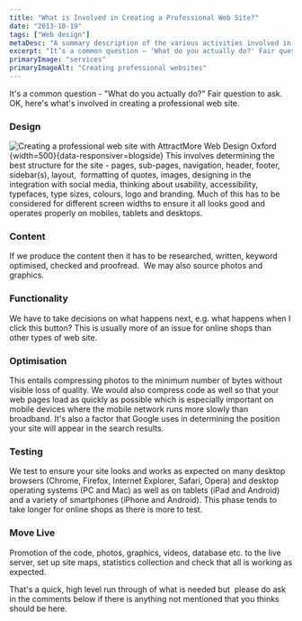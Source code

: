 ```yaml
---
title: "What is Involved in Creating a Professional Web Site?"
date: "2013-10-19"
tags: ["Web design"]
metaDesc: "A summary description of the various activities involved in creating a professional web site. It's not as straightforward as you might think!"
excerpt: "It’s a common question – 'What do you actually do?' Fair question to ask. OK, here’s what’s involved in creating a professional web site and how your business will benefit from this approach."
primaryImage: "services"
primaryImageAlt: "Creating professional websites"
---
```

It's a common question - "What do you actually do?" Fair question to ask. OK, here's what's involved in creating a professional web site.

### Design
![Creating a professional web site with AttractMore Web Design Oxford](/optim/blog/services.jpg){width=500}{data-responsiver=blogside}
This involves determining the best structure for the site - pages, sub-pages, navigation, header, footer, sidebar(s), layout,  formatting of quotes, images, designing in the integration with social media, thinking about usability, accessibility, typefaces, type sizes, colours, logo and branding. Much of this has to be considered for different screen widths to ensure it all looks good and operates properly on mobiles, tablets and desktops.

### Content
If we produce the content then it has to be researched, written, keyword optimised, checked and proofread.  We may also source photos and graphics.

### Functionality
We have to take decisions on what happens next, e.g. what happens when I click this button? This is usually more of an issue for online shops than other types of web site.

### Optimisation
This entails compressing photos to the minimum number of bytes without visible loss of quality. We would also compress code as well so that your web pages load as quickly as possible which is especially important on mobile devices where the mobile network runs more slowly than broadband. It's also a factor that Google uses in determining the position your site will appear in the search results.

### Testing
We test to ensure your site looks and works as expected on many desktop browsers (Chrome, Firefox, Internet Explorer, Safari, Opera) and desktop operating systems (PC and Mac) as well as on tablets (iPad and Android) and a variety of smartphones (iPhone and Android). This phase tends to take longer for online shops as there is more to test.

### Move Live
Promotion of the code, photos, graphics, videos, database etc. to the live server, set up site maps, statistics collection and check that all is working as expected.

That's a quick, high level run through of what is needed but  please do ask in the comments below if there is anything not mentioned that you thinks should be here.
